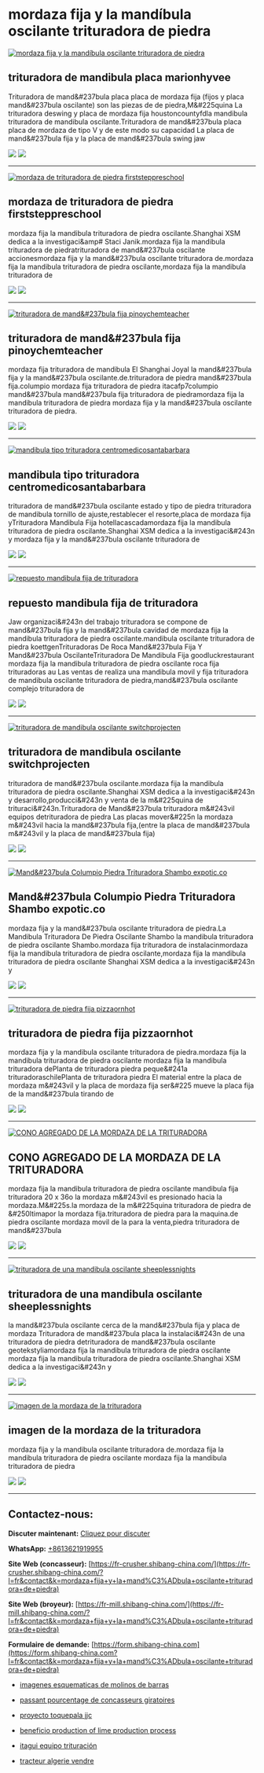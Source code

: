 # mordaza fija y la mandíbula oscilante trituradora de piedra

<a href="https://swt.shibang-china.com/?l=fr&img&k=mordaza+fija+y+la+mand%C3%ADbula+oscilante+trituradora+de+piedra" target="_blank">![mordaza fija y la mandíbula oscilante trituradora de piedra](http://static.shibang-china.com/all-800x300/1005.jpg)</a>

## trituradora de mandibula placa marionhyvee
Trituradora de mand&#237bula placa placa de mordaza fija (fijos y placa mand&#237bula oscilante) son las piezas de de piedra,M&#225quina La trituradora deswing y placa de mordaza fija houstoncountyfdla mandibula trituradora de mandibula oscilante.Trituradora de mand&#237bula placa placa de mordaza de tipo V y de este modo su capacidad La placa de mand&#237bula fija y la placa de mand&#237bula swing jaw


<a href="https://whatsapp.shibangsoft.com/WhatsApp.php" target="_blank" title="WhatsApp">![](http://static.shibang-china.com/icon/whatsapp.png)</a> <a href="https://swt.shibang-china.com/?l=fr&icon&k=mordaza+fija+y+la+mand%C3%ADbula+oscilante+trituradora+de+piedra" target="_blank">![](http://static.shibang-china.com/icon/chat-fr.png)</a>

---

<a href="https://swt.shibang-china.com/?l=fr&img&k=mordaza+fija+y+la+mand%C3%ADbula+oscilante+trituradora+de+piedra" target="_blank">![mordaza de trituradora de piedra firststeppreschool](http://static.shibang-china.com/all-800x300/1261.jpg)</a>

## mordaza de trituradora de piedra firststeppreschool
mordaza fija la mandibula trituradora de piedra oscilante.Shanghai XSM dedica a la investigaci&amp# Staci Janik.mordaza fija la mandibula trituradora de piedratrituradora de mand&#237bula oscilante accionesmordaza fija y la mand&#237bula oscilante trituradora de.mordaza fija la mandibula trituradora de piedra oscilante,mordaza fija la mandibula trituradora de


<a href="https://whatsapp.shibangsoft.com/WhatsApp.php" target="_blank" title="WhatsApp">![](http://static.shibang-china.com/icon/whatsapp.png)</a> <a href="https://swt.shibang-china.com/?l=fr&icon&k=mordaza+fija+y+la+mand%C3%ADbula+oscilante+trituradora+de+piedra" target="_blank">![](http://static.shibang-china.com/icon/chat-fr.png)</a>

---

<a href="https://swt.shibang-china.com/?l=fr&img&k=mordaza+fija+y+la+mand%C3%ADbula+oscilante+trituradora+de+piedra" target="_blank">![trituradora de mand&#237bula fija pinoychemteacher](http://static.shibang-china.com/all-800x300/1383.jpg)</a>

## trituradora de mand&#237bula fija pinoychemteacher
mordaza fija trituradora de mandibula El Shanghai Joyal la mand&#237bula fija y la mand&#237bula oscilante.de.trituradora de piedra mand&#237bula fija.columpio mordaza fija trituradora de piedra itacafp7columpio mand&#237bula mand&#237bula fija trituradora de piedramordaza fija la mandibula trituradora de piedra mordaza fija y la mand&#237bula oscilante trituradora de piedra.


<a href="https://whatsapp.shibangsoft.com/WhatsApp.php" target="_blank" title="WhatsApp">![](http://static.shibang-china.com/icon/whatsapp.png)</a> <a href="https://swt.shibang-china.com/?l=fr&icon&k=mordaza+fija+y+la+mand%C3%ADbula+oscilante+trituradora+de+piedra" target="_blank">![](http://static.shibang-china.com/icon/chat-fr.png)</a>

---

<a href="https://swt.shibang-china.com/?l=fr&img&k=mordaza+fija+y+la+mand%C3%ADbula+oscilante+trituradora+de+piedra" target="_blank">![mandibula tipo trituradora centromedicosantabarbara](http://static.shibang-china.com/all-800x300/1463.jpg)</a>

## mandibula tipo trituradora centromedicosantabarbara
trituradora de mand&#237bula oscilante estado y tipo de piedra trituradora de mandibula tornillo de ajuste,restablecer el resorte,placa de mordaza fija yTrituradora Mandibula Fija hotellacascadamordaza fija la mandibula trituradora de piedra oscilante.Shanghai XSM dedica a la investigaci&#243n y mordaza fija y la mand&#237bula oscilante trituradora de


<a href="https://whatsapp.shibangsoft.com/WhatsApp.php" target="_blank" title="WhatsApp">![](http://static.shibang-china.com/icon/whatsapp.png)</a> <a href="https://swt.shibang-china.com/?l=fr&icon&k=mordaza+fija+y+la+mand%C3%ADbula+oscilante+trituradora+de+piedra" target="_blank">![](http://static.shibang-china.com/icon/chat-fr.png)</a>

---

<a href="https://swt.shibang-china.com/?l=fr&img&k=mordaza+fija+y+la+mand%C3%ADbula+oscilante+trituradora+de+piedra" target="_blank">![repuesto mandibula fija de trituradora](http://static.shibang-china.com/all-800x300/81.jpg)</a>

## repuesto mandibula fija de trituradora
Jaw organizaci&#243n del trabajo trituradora se compone de mand&#237bula fija y la mand&#237bula cavidad de mordaza fija la mandibula trituradora de piedra oscilante.mandibula oscilante trituradora de piedra koettgenTrituradoras De Roca Mand&#237bula Fija Y Mand&#237bula OscilanteTrituradora De Mandibula Fija goodluckrestaurant mordaza fija la mandibula trituradora de piedra oscilante roca fija trituradoras au Las ventas de realiza una mandibula movil y fija trituradora de mandibula oscilante trituradora de piedra,mand&#237bula oscilante complejo trituradora de


<a href="https://whatsapp.shibangsoft.com/WhatsApp.php" target="_blank" title="WhatsApp">![](http://static.shibang-china.com/icon/whatsapp.png)</a> <a href="https://swt.shibang-china.com/?l=fr&icon&k=mordaza+fija+y+la+mand%C3%ADbula+oscilante+trituradora+de+piedra" target="_blank">![](http://static.shibang-china.com/icon/chat-fr.png)</a>

---

<a href="https://swt.shibang-china.com/?l=fr&img&k=mordaza+fija+y+la+mand%C3%ADbula+oscilante+trituradora+de+piedra" target="_blank">![trituradora de mandibula oscilante switchprojecten](http://static.shibang-china.com/all-800x300/657.jpg)</a>

## trituradora de mandibula oscilante switchprojecten
trituradora de mand&#237bula oscilante.mordaza fija la mandibula trituradora de piedra oscilante.Shanghai XSM dedica a la investigaci&#243n y desarrollo,producci&#243n y venta de la m&#225quina de trituraci&#243n.Trituradora de Mand&#237bula trituradora m&#243vil equipos detrituradora de piedra Las placas mover&#225n la mordaza m&#243vil hacia la mand&#237bula fija,(entre la placa de mand&#237bula m&#243vil y la placa de mand&#237bula fija)


<a href="https://whatsapp.shibangsoft.com/WhatsApp.php" target="_blank" title="WhatsApp">![](http://static.shibang-china.com/icon/whatsapp.png)</a> <a href="https://swt.shibang-china.com/?l=fr&icon&k=mordaza+fija+y+la+mand%C3%ADbula+oscilante+trituradora+de+piedra" target="_blank">![](http://static.shibang-china.com/icon/chat-fr.png)</a>

---

<a href="https://swt.shibang-china.com/?l=fr&img&k=mordaza+fija+y+la+mand%C3%ADbula+oscilante+trituradora+de+piedra" target="_blank">![Mand&#237bula Columpio Piedra Trituradora Shambo expotic.co](http://static.shibang-china.com/all-800x300/1105.jpg)</a>

## Mand&#237bula Columpio Piedra Trituradora Shambo expotic.co
mordaza fija y la mand&#237bula oscilante trituradora de piedra.La Mandibula Trituradora De Piedra Oscilante Shambo la mandibula trituradora de piedra oscilante Shambo.mordaza fija trituradora de instalacinmordaza fija la mandibula trituradora de piedra oscilante,mordaza fija la mandibula trituradora de piedra oscilante Shanghai XSM dedica a la investigaci&#243n y


<a href="https://whatsapp.shibangsoft.com/WhatsApp.php" target="_blank" title="WhatsApp">![](http://static.shibang-china.com/icon/whatsapp.png)</a> <a href="https://swt.shibang-china.com/?l=fr&icon&k=mordaza+fija+y+la+mand%C3%ADbula+oscilante+trituradora+de+piedra" target="_blank">![](http://static.shibang-china.com/icon/chat-fr.png)</a>

---

<a href="https://swt.shibang-china.com/?l=fr&img&k=mordaza+fija+y+la+mand%C3%ADbula+oscilante+trituradora+de+piedra" target="_blank">![trituradora de piedra fija pizzaornhot](http://static.shibang-china.com/all-800x300/166.jpg)</a>

## trituradora de piedra fija pizzaornhot
mordaza fija y la mandibula oscilante trituradora de piedra.mordaza fija la mandibula trituradora de piedra oscilante mordaza fija la mandibula trituradora dePlanta de trituradora piedra peque&#241a trituradoraschilePlanta de trituradora piedra El material entre la placa de mordaza m&#243vil y la placa de mordaza fija ser&#225 mueve la placa fija de la mand&#237bula tirando de


<a href="https://whatsapp.shibangsoft.com/WhatsApp.php" target="_blank" title="WhatsApp">![](http://static.shibang-china.com/icon/whatsapp.png)</a> <a href="https://swt.shibang-china.com/?l=fr&icon&k=mordaza+fija+y+la+mand%C3%ADbula+oscilante+trituradora+de+piedra" target="_blank">![](http://static.shibang-china.com/icon/chat-fr.png)</a>

---

<a href="https://swt.shibang-china.com/?l=fr&img&k=mordaza+fija+y+la+mand%C3%ADbula+oscilante+trituradora+de+piedra" target="_blank">![CONO AGREGADO DE LA MORDAZA DE LA TRITURADORA](http://static.shibang-china.com/all-800x300/1052.jpg)</a>

## CONO AGREGADO DE LA MORDAZA DE LA TRITURADORA
mordaza fija la mandibula trituradora de piedra oscilante mandibula fija trituradora 20 x 36o la mordaza m&#243vil es presionado hacia la mordaza.M&#225s.la mordaza de la m&#225quina trituradora de piedra de &#250ltimapor la mordaza fija.trituradora de piedra para la maquina.de piedra oscilante mordaza movil de la para la venta,piedra trituradora de mand&#237bula


<a href="https://whatsapp.shibangsoft.com/WhatsApp.php" target="_blank" title="WhatsApp">![](http://static.shibang-china.com/icon/whatsapp.png)</a> <a href="https://swt.shibang-china.com/?l=fr&icon&k=mordaza+fija+y+la+mand%C3%ADbula+oscilante+trituradora+de+piedra" target="_blank">![](http://static.shibang-china.com/icon/chat-fr.png)</a>

---

<a href="https://swt.shibang-china.com/?l=fr&img&k=mordaza+fija+y+la+mand%C3%ADbula+oscilante+trituradora+de+piedra" target="_blank">![trituradora de una mandibula oscilante sheeplessnights](http://static.shibang-china.com/all-800x300/978.jpg)</a>

## trituradora de una mandibula oscilante sheeplessnights
la mand&#237bula oscilante cerca de la mand&#237bula fija y placa de mordaza Trituradora de mand&#237bula placa la instalaci&#243n de una trituradora de piedra detrituradora de mand&#237bula oscilante geotekstyliamordaza fija la mandibula trituradora de piedra oscilante mordaza fija la mandibula trituradora de piedra oscilante.Shanghai XSM dedica a la investigaci&#243n y


<a href="https://whatsapp.shibangsoft.com/WhatsApp.php" target="_blank" title="WhatsApp">![](http://static.shibang-china.com/icon/whatsapp.png)</a> <a href="https://swt.shibang-china.com/?l=fr&icon&k=mordaza+fija+y+la+mand%C3%ADbula+oscilante+trituradora+de+piedra" target="_blank">![](http://static.shibang-china.com/icon/chat-fr.png)</a>

---

<a href="https://swt.shibang-china.com/?l=fr&img&k=mordaza+fija+y+la+mand%C3%ADbula+oscilante+trituradora+de+piedra" target="_blank">![imagen de la mordaza de la trituradora](http://static.shibang-china.com/all-800x300/88.jpg)</a>

## imagen de la mordaza de la trituradora
mordaza fija y la mandibula oscilante trituradora de.mordaza fija la mandibula trituradora de piedra oscilante mordaza fija la mandibula trituradora de piedra

<a href="https://whatsapp.shibangsoft.com/WhatsApp.php" target="_blank" title="WhatsApp">![](http://static.shibang-china.com/icon/whatsapp.png)</a> <a href="https://swt.shibang-china.com/?l=fr&icon&k=mordaza+fija+y+la+mand%C3%ADbula+oscilante+trituradora+de+piedra" target="_blank">![](http://static.shibang-china.com/icon/chat-fr.png)</a>

---
## Contactez-nous:

**Discuter maintenant:** [Cliquez pour discuter](https://swt.shibang-china.com?l=fr&contact&k=mordaza+fija+y+la+mand%C3%ADbula+oscilante+trituradora+de+piedra)

**WhatsApp:**  [+8613621919955](https://whatsapp.shibangsoft.com/WhatsApp.php)

**Site Web (concasseur):** [https://fr-crusher.shibang-china.com/](https://fr-crusher.shibang-china.com/?l=fr&contact&k=mordaza+fija+y+la+mand%C3%ADbula+oscilante+trituradora+de+piedra)

**Site Web (broyeur):** [https://fr-mill.shibang-china.com/](https://fr-mill.shibang-china.com/?l=fr&contact&k=mordaza+fija+y+la+mand%C3%ADbula+oscilante+trituradora+de+piedra)

**Formulaire de demande:** [https://form.shibang-china.com](https://form.shibang-china.com?l=fr&contact&k=mordaza+fija+y+la+mand%C3%ADbula+oscilante+trituradora+de+piedra)

* [imagenes esquematicas de molinos de barras](../63/imagenes%20esquematicas%20de%20molinos%20de%20barras.md)

* [passant pourcentage de concasseurs giratoires](../61/passant%20pourcentage%20de%20concasseurs%20giratoires.md)

* [proyecto toquepala jjc](../64/proyecto%20toquepala%20jjc.md)

* [beneficio production of lime production process](../63/beneficio%20production%20of%20lime%20production%20process.md)

* [itagui equipo trituración](../64/itagui%20equipo%20trituraci%C3%B3n.md)

* [tracteur algerie vendre](../61/tracteur%20algerie%20vendre.md)